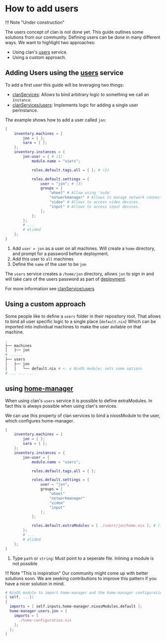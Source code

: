 # How to add users

!!! Note "Under construction"

The users concept of clan is not done yet. This guide outlines some solutions from our community.
Defining users can be done in many different ways. We want to highlight two approaches:

- Using clan's [users](../../reference/clanServices/users.md) service.
- Using a custom approach.

## Adding Users using the [users](../../reference/clanServices/users.md) service

To add a first *user* this guide will be leveraging two things:

- [clanServices](../../reference/clanServices/index.md): Allows to bind arbitrary logic to something we call an `ìnstance`.
- [clanServices/users](../../reference/clanServices/users.md): Implements logic for adding a single user perInstance.

The example shows how to add a user called `jon`:

```{.nix title="clan.nix" hl_lines="7-21"}
{
    inventory.machines = {
        jon = { };
        sara = { };
    };
    inventory.instances = {
        jon-user = { # (1)
            module.name = "users";

            roles.default.tags.all = { }; # (2)

            roles.default.settings = {
                user = "jon"; # (3)
                groups = [
                    "wheel" # Allow using 'sudo'
                    "networkmanager" # Allows to manage network connections.
                    "video" # Allows to access video devices.
                    "input" # Allows to access input devices.
                ];
            };
        };
        # ...
        # elided
    };
}
```

1. Add `user = jon` as a user on all machines. Will create a `home` directory, and prompt for a password before deployment.
2. Add this user to `all` machines
3. Define the `name` of the user to be `jon`

The `users` service creates a `/home/jon` directory, allows `jon` to sign in and will take care of the users password as part of [deployment](./deploy.md).

For more information see [clanService/users](../../reference/clanServices/users.md)

## Using a custom approach

Some people like to define a `users` folder in their repository root.
That allows to bind all user specific logic to a single place (`default.nix`)
Which can be imported into individual machines to make the user avilable on that machine.

```bash
.
├── machines
│   ├── jon
# ......
├── users
│   ├── jon
│   │   └── default.nix # <- a NixOS module; sets some options
# ... ... ...
```

## using [home-manager](https://github.com/nix-community/home-manager)

When using clan's `users` service it is possible to define extraModules.
In fact this is always possible when using clan's services.

We can use this property of clan services to bind a nixosModule to the user, which configures home-manager.

```{.nix title="clan.nix" hl_lines="22"}
{
    inventory.machines = {
        jon = { };
        sara = { };
    };
    inventory.instances = {
        jon-user = {
            module.name = "users";

            roles.default.tags.all = { };

            roles.default.settings = {
                user = "jon",
                groups = [
                    "wheel"
                    "networkmanager"
                    "video"
                    "input"
                ];
            };

            roles.default.extraModules = [ ./users/jon/home.nix ]; # (1)
        };
        # ...
        # elided
    };
}
```

1. Type `path` or `string`: Must point to a seperate file. Inlining a module is not possible

!!! Note "This is inspiration"
    Our community might come up with better solutions soon.
    We are seeking contributions to improve this pattern if you have a nicer solution in mind.

```nix title="users/jon/home.nix"
# NixOS module to import home-manager and the home-manager configuration of 'jon'
{ self, ...}:
{
  imports = [ self.inputs.home-manager.nixosModules.default ];
  home-manager.users.jon = {
    imports = [
      ./home-configuration.nix
    ];
  };
}
```
